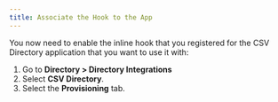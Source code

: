 ```yaml
---
title: Associate the Hook to the App
---
```


You now need to enable the inline hook that you registered for the CSV Directory application that you want to use it with:

1. Go to  **Directory > Directory Integrations**
1. Select **CSV Directory**.
1. Select the **Provisioning** tab.

<!-- Blocked here for now, need to have agent running on a server platform somewhere. At this point, can't see options for enabling the hook. -->



